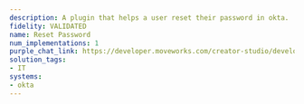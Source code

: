 ```yaml
---
description: A plugin that helps a user reset their password in okta.
fidelity: VALIDATED
name: Reset Password
num_implementations: 1
purple_chat_link: https://developer.moveworks.com/creator-studio/developer-tools/purple-chat-builder/?workspace=%7B%22title%22%3A%22My+Workspace%22%2C%22botSettings%22%3A%7B%7D%2C%22mocks%22%3A%5B%7B%22id%22%3A6991%2C%22title%22%3A%22Mock+1%22%2C%22transcript%22%3A%7B%22settings%22%3A%7B%22colorStyle%22%3A%22LIGHT%22%2C%22startTime%22%3A%2211%3A43+AM%22%2C%22defaultPerson%22%3A%22GWEN%22%2C%22editable%22%3Atrue%7D%2C%22messages%22%3A%5B%7B%22from%22%3A%22USER%22%2C%22text%22%3A%22I+need+to+reset+my+password.%22%7D%2C%7B%22from%22%3A%22ANNOTATION%22%2C%22text%22%3A%22%3Cp%3E%E2%9C%85+Working+on+%3Cb%3EReset+My+Password%3C%2Fb%3E%3Cbr%3E%E2%8F%B3+Calling+Plugin+%3Cb%3EReset+Password%3C%2Fb%3E%3C%2Fp%3E%22%7D%2C%7B%22from%22%3A%22BOT%22%2C%22text%22%3A%22%3Cp%3ENo+problem%21+I%27ve+started+the+password+reset+process.%3Cbr%3E%3Cbr%3E%3Ca+href%3D%5C%22https%3A%2F%2Fcustomer.okta.com%2Fpw_reset%3Ftoken%3D6789sd6f78a9567suajsdfasd%5C%22%3EClick+here+to+finish+your+password+reset%3C%2Fa%3E.%3C%2Fp%3E%22%7D%5D%7D%7D%5D%7D
solution_tags:
- IT
systems:
- okta
---
```

